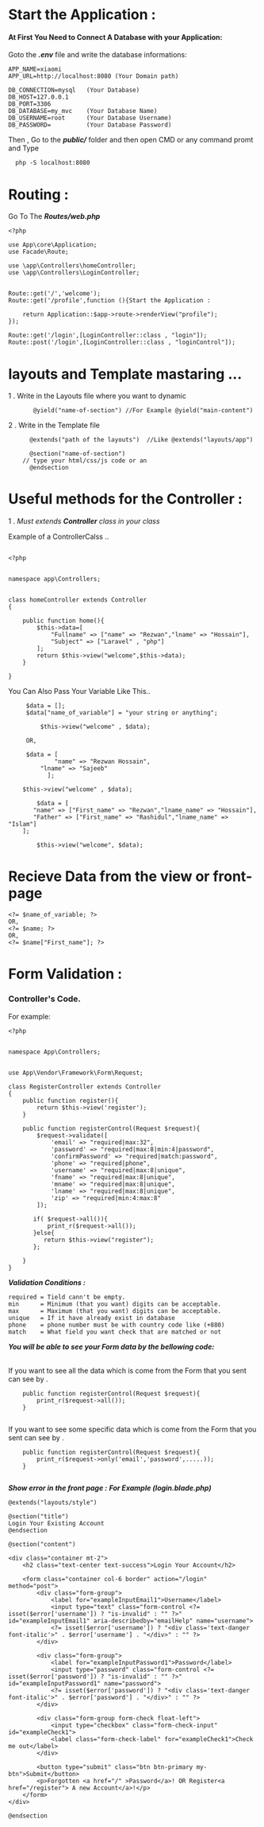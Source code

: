 # Start the Application :
#### At First You Need to Connect A Database with your Application:
Goto the ***.env*** file and write the database informations:
```
APP_NAME=xiaomi
APP_URL=http://localhost:8080 (Your Domain path)

DB_CONNECTION=mysql   (Your Database)
DB_HOST=127.0.0.1
DB_PORT=3306
DB_DATABASE=my_mvc    (Your Database Name)
DB_USERNAME=root      (Your Database Username)
DB_PASSWORD=          (Your Database Password)

```
Then , Go to the ***public/*** folder and then open CMD or any command promt and Type

```
  php -S localhost:8080 
```

# Routing :

Go To The **_Routes/web.php_**

```
<?php

use App\core\Application;
use Facade\Route;

use \app\Controllers\homeController;
use \app\Controllers\LoginController;


Route::get('/','welcome');
Route::get('/profile',function (){Start the Application :

    return Application::$app->route->renderView("profile");
});

Route::get('/login',[LoginController::class , "login"]);
Route::post('/login',[LoginController::class , "loginControl"]);

```

# layouts and Template mastaring ...

1 . Write in the Layouts file where you want to dynamic

``` 
       @yield("name-of-section") //For Example @yield("main-content")
```

2 . Write in the Template file

``` 
      @extends("path of the layouts")  //Like @extends("layouts/app") 

      @section("name-of-section")
	// type your html/css/js code or an
      @endsection
```

# Useful methods for the Controller :

1 . _Must extends **Controller** class in your class_

Example of a ControllerCalss ..

```

<?php


namespace app\Controllers;


class homeController extends Controller
{

    public function home(){
        $this->data=[
            "Fullname" => ["name" => "Rezwan","lname" => "Hossain"],
            "Subject" => ["Laravel" , "php"]
        ];
        return $this->view("welcome",$this->data);
    }

}
```

You Can Also Pass Your Variable Like This..

```
	 $data = [];
	 $data["name_of_variable"] = "your string or anything";
		
         $this->view("welcome" , $data);	
	 
	 OR,
	 
	 $data = [
             "name" => "Rezwan Hossain",
	     "lname" => "Sajeeb"
           ];

	$this->view("welcome" , $data);
       
        $data = [
	   "name" => ["First_name" => "Rezwan","lname_name" => "Hossain"],
	   "Father" => ["First_name" => "Rashidul","lname_name" => "Islam"]
	];
         
        $this->view("welcome", $data);
```

# Recieve Data from the view or front-page

```
<?= $name_of_variable; ?>
OR,
<?= $name; ?>
OR,
<?= $name["First_name"]; ?>
```

# Form Validation :

### Controller's Code.

For example:

```
<?php


namespace App\Controllers;


use App\Vendor\Framework\Form\Request;

class RegisterController extends Controller
{
    public function register(){
        return $this->view('register');
    }

    public function registerControl(Request $request){
        $request->validate([
            'email' => "required|max:32",
            'password' => "required|max:8|min:4|password",
            'confirmPassword' => "required|match:password",
            'phone' => "required|phone",
            'username' => "required|max:8|unique",
            'fname' => "required|max:8|unique",
            'mname' => "required|max:8|unique",
            'lname' => "required|max:8|unique",
            'zip' => "required|min:4:max:8"
        ]);

       if( $request->all()){
           print_r($request->all());
       }else{
          return $this->view("register");
       };

    }
}
```

***Validation Conditions :***

```
required = Tield cann't be empty.
min      = Minimum (that you want) digits can be acceptable.
max      = Maximum (that you want) digits can be acceptable.
unique   = If it have already exist in database
phone    = phone number must be with country code like (+880)
match    = What field you want check that are matched or not
```

***You will be able to see your Form data by the bellowing code:***<br><br>

If you want to see all the data which is come from the Form that you sent can see by .

```
    public function registerControl(Request $request){
        print_r($request->all());
    }
 
```

If you want to see some specific data which is come from the Form that you sent can see by .

```
    public function registerControl(Request $request){
        print_r($request->only('email','password',.....));
    }
 
```


***Show error in the front page :***
***For Example (login.blade.php)***

```
@extends("layouts/style")

@section("title")
Login Your Existing Account
@endsection

@section("content")

<div class="container mt-2">
    <h2 class="text-center text-success">Login Your Account</h2>
    
    <form class="container col-6 border" action="/login" method="post">
        <div class="form-group">
            <label for="exampleInputEmail1">Username</label>
            <input type="text" class="form-control <?= isset($error['username']) ? "is-invalid" : "" ?>" id="exampleInputEmail1" aria-describedby="emailHelp" name="username">
            <?= isset($error['username']) ? "<div class='text-danger font-italic'>" . $error['username'] . "</div>" : "" ?>
        </div>
        
        <div class="form-group">
            <label for="exampleInputPassword1">Password</label>
            <input type="password" class="form-control <?= isset($error['password']) ? "is-invalid" : "" ?>" id="exampleInputPassword1" name="password">
            <?= isset($error['password']) ? "<div class='text-danger font-italic'>" . $error['password'] . "</div>" : "" ?>
        </div>
        
        <div class="form-group form-check float-left">
            <input type="checkbox" class="form-check-input" id="exampleCheck1">
            <label class="form-check-label" for="exampleCheck1">Check me out</label>
        </div>
        
        <button type="submit" class="btn btn-primary my-btn">Submit</button>
        <p>Forgotten <a href="/" >Password</a>! OR Register<a href="/register"> A new Account</a>!</p>
    </form>
</div>

@endsection
```


